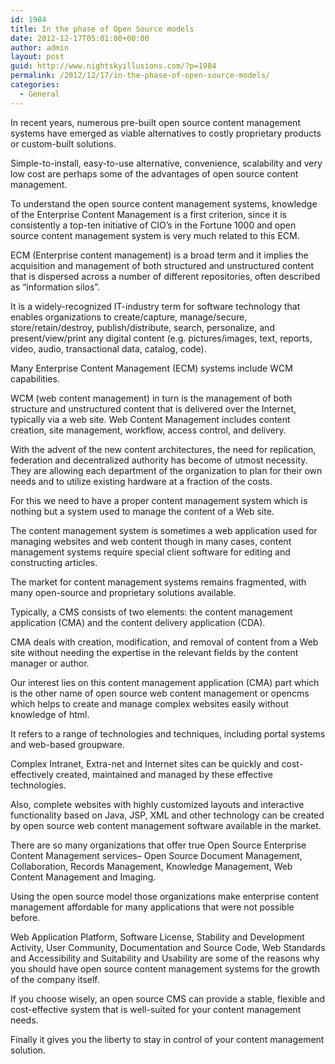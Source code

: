 ```yaml
---
id: 1984
title: In the phase of Open Source models
date: 2012-12-17T05:01:00+00:00
author: admin
layout: post
guid: http://www.nightskyillusions.com/?p=1984
permalink: /2012/12/17/in-the-phase-of-open-source-models/
categories:
  - General
---
```

In recent years, numerous pre-built open source content management systems have emerged as viable alternatives to costly proprietary products or custom-built solutions.

Simple-to-install, easy-to-use alternative, convenience, scalability and very low cost are perhaps some of the advantages of open source content management.

To understand the open source content management systems, knowledge of the Enterprise Content Management is a first criterion, since it is consistently a top-ten initiative of CIO’s in the Fortune 1000 and open source content management system is very much related to this ECM.

ECM (Enterprise content management) is a broad term and it implies the acquisition and management of both structured and unstructured content that is dispersed across a number of different repositories, often described as &#8220;information silos&#8221;.

It is a widely-recognized IT-industry term for software technology that enables organizations to create/capture, manage/secure, store/retain/destroy, publish/distribute, search, personalize, and present/view/print any digital content (e.g. pictures/images, text, reports, video, audio, transactional data, catalog, code).

Many Enterprise Content Management (ECM) systems include WCM capabilities.

WCM (web content management) in turn is the management of both structure and unstructured content that is delivered over the Internet, typically via a web site. Web Content Management includes content creation, site management, workflow, access control, and delivery.

With the advent of the new content architectures, the need for replication, federation and decentralized authority has become of utmost necessity. They are allowing each department of the organization to plan for their own needs and to utilize existing hardware at a fraction of the costs.

For this we need to have a proper content management system which is nothing but a system used to manage the content of a Web site.

The content management system is sometimes a web application used for managing websites and web content though in many cases, content management systems require special client software for editing and constructing articles.

The market for content management systems remains fragmented, with many open-source and proprietary solutions available.

Typically, a CMS consists of two elements: the content management application (CMA) and the content delivery application (CDA).

CMA deals with creation, modification, and removal of content from a Web site without needing the expertise in the relevant fields by the content manager or author.

Our interest lies on this content management application (CMA) part which is the other name of open source web content management or opencms which helps to create and manage complex websites easily without knowledge of html.

It refers to a range of technologies and techniques, including portal systems and web-based groupware.

Complex Intranet, Extra-net and Internet sites can be quickly and cost-effectively created, maintained and managed by these effective technologies.

Also, complete websites with highly customized layouts and interactive functionality based on Java, JSP, XML and other technology can be created by open source web content management software available in the market.

There are so many organizations that offer true Open Source Enterprise Content Management services– Open Source Document Management, Collaboration, Records Management, Knowledge Management, Web Content Management and Imaging.

Using the open source model those organizations make enterprise content management affordable for many applications that were not possible before.

Web Application Platform, Software License, Stability and Development Activity, User Community, Documentation and Source Code, Web Standards and Accessibility and Suitability and Usability are some of the reasons why you should have open source content management systems for the growth of the company itself.

If you choose wisely, an open source CMS can provide a stable, flexible and cost-effective system that is well-suited for your content management needs.

Finally it gives you the liberty to stay in control of your content management solution.